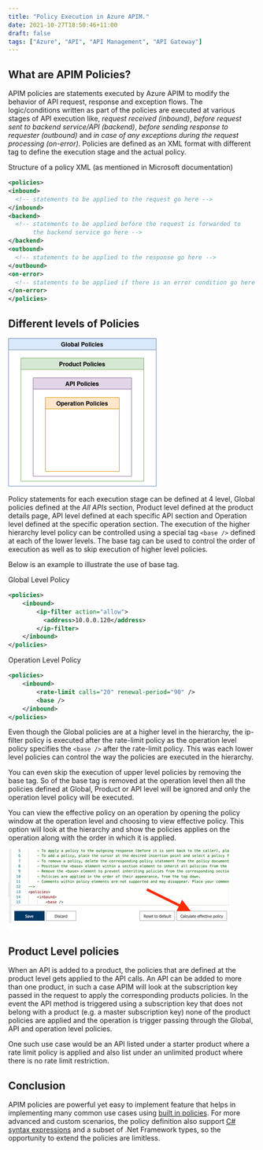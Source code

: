```yaml
---
title: "Policy Execution in Azure APIM."
date: 2021-10-27T18:50:46+11:00
draft: false
tags: ["Azure", "API", "API Management", "API Gateway"]
---
```


## What are APIM Policies?
 APIM policies are statements executed by Azure APIM to modify the behavior of API request, response and exception flows. The logic/conditions written as part of the policies are executed at various stages of API execution like,  *request received (inbound)*, *before request sent to backend service/API (backend)*, *before sending  response to requester (outbound)* and *in case of any exceptions during the request processing (on-error)*. Policies are defined as an XML format with different tag to define the execution stage and the actual policy. 


 Structure of a policy XML (as mentioned in Microsoft documentation)
  ```xml
 <policies>
  <inbound>
    <!-- statements to be applied to the request go here -->
  </inbound>
  <backend>
    <!-- statements to be applied before the request is forwarded to 
         the backend service go here -->
  </backend>
  <outbound>
    <!-- statements to be applied to the response go here -->
  </outbound>
  <on-error>
    <!-- statements to be applied if there is an error condition go here -->
  </on-error>
</policies>
  ```

## Different levels of Policies
![APIM Policy Hierarchy](/blogimages/apim-policylevels.png)

Policy statements for each execution stage can be defined at 4 level, Global policies defined at the *All APIs* section, Product level defined at the product details page, API level defined at each specific API section and Operation level defined at the specific operation section. The execution of the higher hierarchy level policy can be controlled using a special tag `<base />` defined at each of the lower levels. The base tag can be used to control the order of execution as well as to skip execution of higher level policies. 

Below is an example to illustrate the use of base tag.

Global Level Policy
```xml
<policies>
    <inbound>
        <ip-filter action="allow">
          <address>10.0.0.120</address>
        </ip-filter>
    </inbound>
</policies>
```

Operation Level Policy
```xml
<policies>
    <inbound>
        <rate-limit calls="20" renewal-period="90" />
        <base />
    </inbound>
</policies>
```

Even though the Global policies are at a higher level in the hierarchy, the ip-filter policy is executed after the rate-limit policy as the operation level policy specifies the `<base />` after the rate-limit policy. This was each lower level policies can control the way the policies are executed in the hierarchy.

You can even skip the execution of upper level policies by removing the base tag. So of the base tag is removed at the operation level then all the policies defined at  Global, Product or API level will be ignored and only the operation level policy will be executed. 

You can view the effective policy on an operation by opening the policy window at the operation level and choosing to view effective policy. This option will look at the hierarchy and show the policies applies on the operation along with the order in which it is applied.

![APIM Effective Policy](/blogimages/apim-effectivepolicy.png)

## Product Level policies
When an API is added to a product, the policies that are defined at the product level gets applied to the API calls. An API can be added to more than one product, in such a case APIM will look at the subscription key passed in the request to apply the corresponding products policies. In the event the API method is triggered using a subscription key that does not belong with a product (e.g. a master subscription key) none of the product policies are applied and the operation is trigger passing through the Global, API and operation level policies. 

One such use case would be an API listed under a starter product where a rate limit policy is applied and also list under an unlimited product where there is no rate limit restriction. 


## Conclusion
APIM policies are powerful yet easy to implement feature that helps in implementing many common use cases using [built in policies](https://docs.microsoft.com/en-us/azure/api-management/api-management-policies). For more advanced and custom scenarios, the policy definition also support [C# syntax expressions](https://docs.microsoft.com/en-us/azure/api-management/api-management-policy-expressions) and a subset of .Net Framework types, so the opportunity to extend the policies are limitless. 